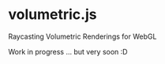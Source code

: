 volumetric.js
=============

Raycasting Volumetric Renderings for WebGL

Work in progress ... but very soon :D